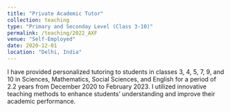 ```yaml
---
title: "Private Academic Tutor"
collection: teaching
type: "Primary and Seconday Level (Class 3-10)"
permalink: /teaching/2022_AXF
venue: "Self-Employed"
date: 2020-12-01
location: "Delhi, India"
---
```


I have provided personalized tutoring to students in classes 3, 4, 5, 7, 9, and 10 in Sciences, Mathematics, Social Sciences, and English for a period of 2.2 years from December 2020 to February 2023. I utilized innovative teaching methods to enhance students’ understanding and improve their academic performance.

